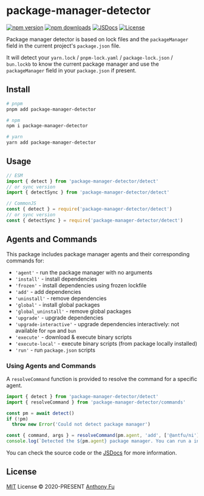 # package-manager-detector

[![npm version][npm-version-src]][npm-version-href]
[![npm downloads][npm-downloads-src]][npm-downloads-href]
[![JSDocs][jsdocs-src]][jsdocs-href]
[![License][license-src]][license-href]

Package manager detector is based on lock files and the `packageManager` field in the current project's `package.json` file.

It will detect your `yarn.lock` / `pnpm-lock.yaml` / `package-lock.json` / `bun.lockb` to know the current package manager and use the `packageManager` field in your `package.json` if present.

## Install

```sh
# pnpm
pnpm add package-manager-detector

# npm
npm i package-manager-detector

# yarn
yarn add package-manager-detector
```

## Usage

```js
// ESM
import { detect } from 'package-manager-detector/detect'
// or sync version
import { detectSync } from 'package-manager-detector/detect'
```

```js
// CommonJS
const { detect } = require('package-manager-detector/detect')
// or sync version
const { detectSync } = require('package-manager-detector/detect')
```

## Agents and Commands

This package includes package manager agents and their corresponding commands for:

- `'agent'` - run the package manager with no arguments
- `'install'` - install dependencies
- `'frozen'` - install dependencies using frozen lockfile
- `'add'` - add dependencies
- `'uninstall'` - remove dependencies
- `'global'` - install global packages
- `'global_uninstall'` - remove global packages
- `'upgrade'` - upgrade dependencies
- `'upgrade-interactive'` - upgrade dependencies interactively: not available for `npm` and `bun`
- `'execute'` - download & execute binary scripts
- `'execute-local'` - execute binary scripts (from package locally installed)
- `'run'` - run `package.json` scripts

### Using Agents and Commands

A `resolveCommand` function is provided to resolve the command for a specific agent.

```ts
import { detect } from 'package-manager-detector/detect'
import { resolveCommand } from 'package-manager-detector/commands'

const pm = await detect()
if (!pm)
  throw new Error('Could not detect package manager')

const { command, args } = resolveCommand(pm.agent, 'add', ['@antfu/ni']) // { cli: 'pnpm', args: ['add', '@antfu/ni'] }
console.log(`Detected the ${pm.agent} package manager. You can run a install with ${command} ${args.join(' ')}`)
```

You can check the source code or the [JSDocs](https://www.jsdocs.io/package/package-manager-detector) for more information.

## License

[MIT](./LICENSE) License © 2020-PRESENT [Anthony Fu](https://github.com/antfu)

<!-- Badges -->

[npm-version-src]: https://img.shields.io/npm/v/package-manager-detector?style=flat&colorA=18181B&colorB=F0DB4F
[npm-version-href]: https://npmjs.com/package/package-manager-detector
[npm-downloads-src]: https://img.shields.io/npm/dm/package-manager-detector?style=flat&colorA=18181B&colorB=F0DB4F
[npm-downloads-href]: https://npmjs.com/package/package-manager-detector
[jsdocs-src]: https://img.shields.io/badge/jsdocs-reference-080f12?style=flat&colorA=18181B&colorB=F0DB4F
[jsdocs-href]: https://www.jsdocs.io/package/package-manager-detector
[license-src]: https://img.shields.io/github/license/antfu-collective/package-manager-detector.svg?style=flat&colorA=18181B&colorB=F0DB4F
[license-href]: https://github.com/antfu-collective/package-manager-detector/blob/main/LICENSE
